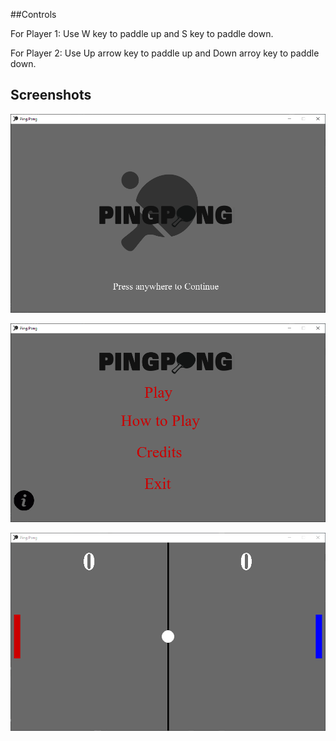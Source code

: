 ##Controls

For Player 1:
Use W key to paddle up and S key to paddle down.

For Player 2:
Use Up arrow key to paddle up and Down arroy key to paddle down.


## Screenshots

![Title screen](https://github.com/jensoncaparida/simple-pingpong-game/blob/master/Screenshot/title.PNG)

![Game Menu screen](https://github.com/jensoncaparida/simple-pingpong-game/blob/master/Screenshot/game%20menu.PNG)

![Game Play screen](https://github.com/jensoncaparida/simple-pingpong-game/blob/master/Screenshot/game-play.PNG)
